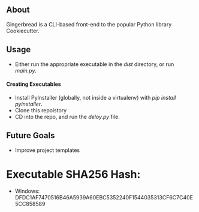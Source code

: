 
## About

Gingerbread is a CLI-based front-end to the popular Python library Cookiecutter.

## Usage

* Either run the appropriate executable in the *dist* directory, or run *main.py*.

#### Creating Executables

* Install PyInstaller (globally, not inside a virtualenv) with *pip install pyinstaller*.
* Clone this repoistory
* CD into the repo, and run the *deloy.py* file.

## Future Goals

* Improve project templates

# Executable SHA256 Hash:

* Windows: DFDC1AF7470516B46A5939A60EBC5352240F1544035313CF6C7C40E5CC858589
